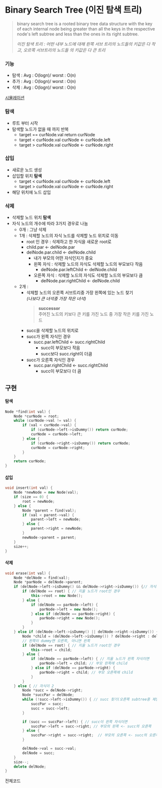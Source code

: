 # Binary Search Tree (이진 탐색 트리)

> binary search tree is a rooted binary tree data structure with the key of each internal node being greater than
> all the keys in the respective node's left subtree and less than the ones in its right subtree.
>
> _이진 탐색 트리 : 어떤 내부 노드에 대해 왼쪽 서브 트리의 노드들의 키값은 다 작고, 오르쪽 서브트리의 노드들 의 키값은 다 큰 트리_

### 기능

- 탐색 : Avg : O(logn)/ worst : O(n)
- 추가 : Avg : O(logn)/ worst : O(n)
- 삭제 : Avg : O(logn)/ worst : O(n)

<a href = "https://www.cs.usfca.edu/~galles/visualization/BST.html"> 시뮬레이션 </a>

### 탐색

- 루트 부터 시작
- 탐색할 노드가 없을 때 까지 반복
    - target == curNode.val
      return curNode
    - target < curNode.val
      curNode <- curNode.left
    - target > curNode.val
      curNode <- curNode.right

### 삽입

- 새로운 노드 생성
- 삽입할 위치 **탐색**
    - target < curNode.val
      curNode <- curNode.left
    - target > curNode.val
      curNode <- curNode.right
- 해당 위치에 노드 삽입

### 삭제

- 삭제할 노드 위치 **탐색**
- 자식 노드의 개수에 따라 3가지 경우로 나눔
    - 0개 : 그냥 삭제
    - 1개 : 삭제할 노드의 자식 노드를 삭제할 노드 위치로 이동
        - root 인 경우 : 삭제하고 한 자식을 새로운 root로
        - child.par <- delNode.par
        - delNode.par.child <- delNode.child
            - 내가 부모의 어떤 자식인지가 중요
            - 왼쪽 자식 : 삭제할 노드의 자식도 삭제할 노드의 부모보다 작음
                - delNode.par.leftChild <- delNode.child
            - 오른쪽 자식 : 삭제할 노드의 자식도 삭제할 노드의 부모보다 큼
                - delNode.par.rightChild <- delNode.child
    - 2개 :
        - 삭제할 노드의 오른쪽 서브트리중 가장 왼쪽에 있는 노드 찾기
          <br> _(나보다 큰 녀석중 가장 작은 녀석)_
          > **successor** <br> 주어진 노드의 키보다 큰 키를 가진 노드 중 가장 작은 키를 가진 노드
        - succ을 삭제할 노드의 위치로
        - succ가 왼쪽 자식인 경우
            - succ.par.leftChild <- succ.rightChild
                - succ이 부모보다 작음
                - succ보다 succ.right이 더큼
        - succ가 오른쪽 자식인 경우
            - succ.par.rightChild <- succ.rightChild
                - succ이 부모보다 더 큼

## 구현

#### 탐색

```cpp
Node *find(int val) {
    Node *curNode = root;
    while (curNode->val != val) {
        if (val < curNode->val) {
            if (curNode->left->isDummy()) return curNode;
            curNode = curNode->left;
        } else {
            if (curNode->right->isDummy()) return curNode;
            curNode = curNode->right;
        }
    }
    return curNode;
}
```

#### 삽입

```cpp
void insert(int val) {
    Node *newNode = new Node(val);
    if (size == 0) {
        root = newNode;
    } else {
        Node *parent = find(val);
        if (val < parent->val) {
            parent->left = newNode;
        } else {
            parent->right = newNode;
        }
        newNode->parent = parent;
    }
    size++;
}
```

#### 삭제

```cpp
void erase(int val) {
    Node *delNode = find(val);
    Node *parNode = delNode->parent;
    if (delNode->left->isDummy() && delNode->right->isDummy()) {// 자식이 0
        if (delNode == root) { // 지울 노드가 root인 경우
            this->root = new Node();
        } else {
            if (delNode == parNode->left) {
                parNode->left = new Node();
            } else if (delNode == parNode->right) {
                parNode->right = new Node();
            }
        }
    } else if (delNode->left->isDummy() || delNode->right->isDummy()) { // 자식이 1
        Node *child = (delNode->left->isDummy()) ? delNode->right : delNode->left;
        // 왼쪽이 dummy면 오른쪽, 아니면 왼쪽
        if (delNode == root) { // 지울 노드가 root인 경우
            this->root = child;
        } else {
            if (delNode == parNode->left) { // 지울 노드가 왼쪽 자식이면
                parNode->left = child; // 부모 왼쪽에 child
            } else if (delNode == parNode->right) {
                parNode->right = child; // 부모 오른쪽에 child
            }
        }
    } else { // 자식이 2
        Node *succ = delNode->right;
        Node *succPar = delNode;
        while (!succ->left->isDummy()) { // succ 찾기(오른쪽 subtree중 제일 왼쪽에 있는 노드)
            succPar = succ;
            succ = succ->left;
        }

        if (succ == succPar->left) { // succ이 왼쪽 자식이면
            succPar->left = succ->right; // 부모의 왼쪽 <- succ의 오른쪽
        } else {
            succPar->right = succ->right;  // 부모의 오른쪽 <- succ의 오른쪽
        }

        delNode->val = succ->val;
        delNode = succ;
    }
    size--;
    delete delNode;
}
```

전체코드